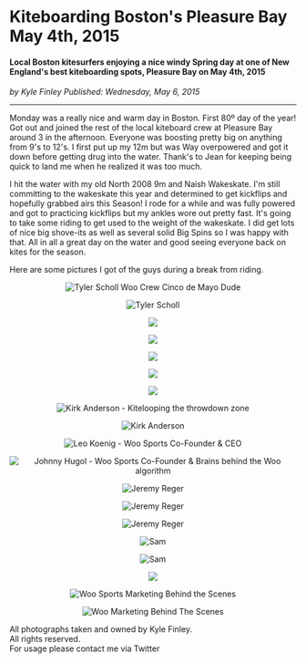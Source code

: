 # Kiteboarding Boston's Pleasure Bay May 4th, 2015

#### Local Boston kitesurfers enjoying a nice windy Spring day at one of New England's best kiteboarding spots, Pleasure Bay on May 4th, 2015

_<div class="article-meta-data"> by <span class="article-meta-author" itemprop="author">Kyle Finley</span> Published: <time itemprop="pubdate" datetime="5/6/2015 5:16:54 PM">Wednesday, May 6, 2015</time></div>_

---

Monday was a really nice and warm day in Boston. First 80º day of the year! Got out and joined the rest of the local kiteboard crew at Pleasure Bay around 3 in the afternoon. Everyone was boosting pretty big on anything from 9's to 12's. I first put up my 12m but was Way overpowered and got it down before getting drug into the water. Thank's to Jean for keeping being quick to land me when he realized it was too much.

I hit the water with my old North 2008 9m and Naish Wakeskate. I'm still committing to the wakeskate this year and determined to get kickflips and hopefully grabbed airs this Season! I rode for a while and was fully powered and got to practicing kickflips but my ankles wore out pretty fast. It's going to take some riding to get used to the weight of the wakeskate. I did get lots of nice big shove-its as well as several solid Big Spins so I was happy with that. All in all a great day on the water and good seeing everyone back on kites for the season.

Here are some pictures I got of the guys during a break from riding.

<div style="text-align: center;">

![Tyler Scholl Woo Crew Cinco de Mayo Dude](../../../../media/images/copyrighted/©_Kyle_Finley_2015.05.04-Kiteboarding_Pleasure_Bay-IMG_2889.jpg)

![Tyler Scholl](../../../../media/images/copyrighted/©_Kyle_Finley_2015.05.04-Kiteboarding_Pleasure_Bay-IMG_2955.jpg)

![](../../../../media/images/copyrighted/©_Kyle_Finley_2015.05.04-Kiteboarding_Pleasure_Bay-IMG_3016.jpg)

![](../../../../media/images/copyrighted/©_Kyle_Finley_2015.05.04-Kiteboarding_Pleasure_Bay-IMG_3280.jpg)

![](../../../../media/images/copyrighted/©_Kyle_Finley_2015.05.04-Kiteboarding_Pleasure_Bay-IMG_2968.jpg)

![](../../../../media/images/copyrighted/©_Kyle_Finley_2015.05.04-Kiteboarding_Pleasure_Bay-IMG_2969.jpg)

![](../../../../media/images/copyrighted/©_Kyle_Finley_2015.05.04-Kiteboarding_Pleasure_Bay-IMG_2970.jpg)

![Kirk Anderson - Kitelooping the throwdown zone](../../../../media/images/copyrighted/©_Kyle_Finley_2015.05.04-Kiteboarding_Pleasure_Bay-IMG_3254.jpg)

![Kirk Anderson](../../../../media/images/copyrighted/©_Kyle_Finley_2015.05.04-Kiteboarding_Pleasure_Bay-IMG_3327.jpg)

![Leo Koenig - Woo Sports Co-Founder & CEO](../../../../media/images/copyrighted/©_Kyle_Finley_2015.05.04-Kiteboarding_Pleasure_Bay-IMG_2974.jpg)

![Johnny Hugol - Woo Sports Co-Founder & Brains behind the Woo algorithm](../../../../media/images/copyrighted/©_Kyle_Finley_2015.05.04-Kiteboarding_Pleasure_Bay-IMG_2946.jpg)

![Jeremy Reger](../../../../media/images/copyrighted/©_Kyle_Finley_2015.05.04-Kiteboarding_Pleasure_Bay-IMG_3300.jpg)

![Jeremy Reger](../../../../media/images/copyrighted/©_Kyle_Finley_2015.05.04-Kiteboarding_Pleasure_Bay-IMG_3126.jpg)

![Jeremy Reger](../../../../media/images/copyrighted/©_Kyle_Finley_2015.05.04-Kiteboarding_Pleasure_Bay-IMG_3227.jpg)

![Sam](../../../../media/images/copyrighted/©_Kyle_Finley_2015.05.04-Kiteboarding_Pleasure_Bay-IMG_3060.jpg)

![Sam](../../../../media/images/copyrighted/©_Kyle_Finley_2015.05.04-Kiteboarding_Pleasure_Bay-IMG_3114.jpg)

![](../../../../media/images/copyrighted/©_Kyle_Finley_2015.05.04-Kiteboarding_Pleasure_Bay-IMG_3202.jpg)

![Woo Sports Marketing Behind the Scenes](../../../../media/images/copyrighted/©_Kyle_Finley_2015.05.04-Kiteboarding_Pleasure_Bay-IMG_2942.jpg)

![Woo Marketing Behind The Scenes](../../../../media/images/copyrighted/©_Kyle_Finley_2015.05.04-Kiteboarding_Pleasure_Bay-IMG_2963.jpg)

</div>

<div class="no-indent">
All photographs taken and owned by Kyle Finley.<br>
All rights reserved.<br>
For usage please contact me via Twitter
</div>

